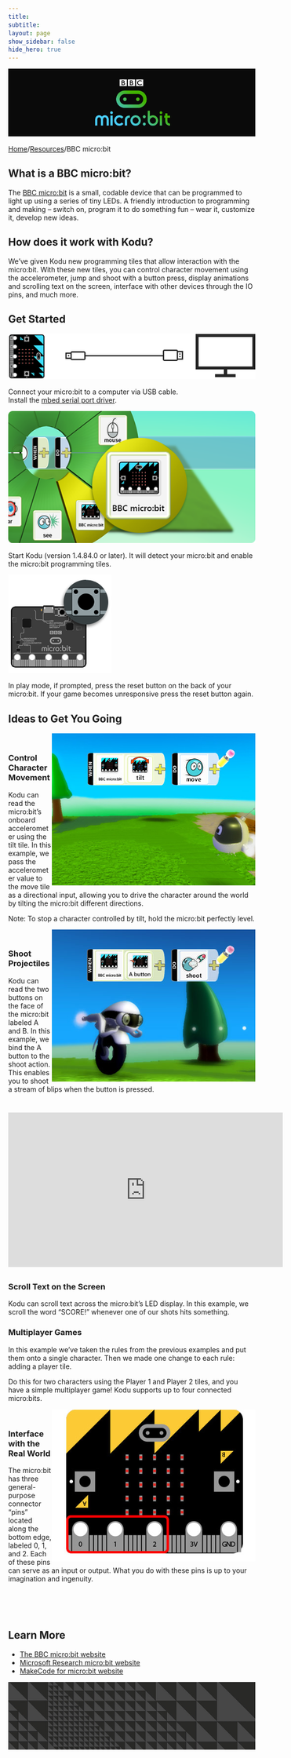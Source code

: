 ```yaml
---
title:
subtitle:
layout: page
show_sidebar: false
hide_hero: true
---
```


![BBC micro:bit](microbit_header.jpg)

[Home](../..)/[Resources](..)/BBC micro:bit

## What is a BBC micro:bit?
The [BBC micro:bit](http://microbit.org/) is a small, codable device that can be programmed to light up using a series of tiny LEDs. A friendly introduction to programming and making – switch on, program it to do something fun – wear it, customize it, develop new ideas.

## How does it work with Kodu?
We’ve given Kodu new programming tiles that allow interaction with the micro:bit. With these new tiles, you can control character movement using the accelerometer, jump and shoot with a button press, display animations and scrolling text on the screen, interface with other devices through the IO pins, and much more.

## Get Started
![Connect](connect_microbit.png)

Connect your micro:bit to a computer via USB cable.<br>
Install the [mbed serial port driver](https://developer.mbed.org/media/downloads/drivers/mbedWinSerial_16466.exe).

![Tiles](microbit_tiles.png)

Start Kodu (version 1.4.84.0 or later). It will detect your micro:bit and enable
the micro:bit programming tiles.

![Reset](reset_microbit.png)

In play mode, if prompted, press the reset button on the back of
your micro:bit. If your game becomes unresponsive press
the reset button again.

## Ideas to Get You Going

<img src="movement.jpg" align="right"/><br>
### Control Character Movement
Kodu can read the micro:bit’s onboard accelerometer using the tilt tile. In this example, we pass the accelerometer value to the move tile as a directional input, allowing you to drive the character around the world by tilting the micro:bit different directions.

Note: To stop a character controlled by tilt, hold the micro:bit perfectly level.

<img src="shoot.jpg" align="right"/><br>
### Shoot Projectiles
Kodu can read the two buttons on the face of the micro:bit labeled A and B. In this example, we bind the A button to the shoot action. This enables you to shoot a stream of blips when the button is pressed.

<div id="kodu" align="right">
  <h1>
    <iframe width="560" height="315" src="https://www.youtube.com/embed/4qwnOglsS3A" frameborder="0" allowfullscreen=""></iframe>
  </h1>
</div>

### Scroll Text on the Screen
Kodu can scroll text across the micro:bit’s LED display. In this example, we scroll the word “SCORE!” whenever one of our shots hits something.

### Multiplayer Games
In this example we’ve taken the rules from the previous examples and put them onto a single character. Then we made one change to each rule: adding a player tile.

Do this for two characters using the Player 1 and Player 2 tiles, and you have a simple multiplayer game! Kodu supports up to four connected micro:bits.

<img src="microbit_interface.jpg" align="right"/><br>
### Interface with the Real World
The micro:bit has three general-purpose connector “pins” located along the bottom edge, labeled 0, 1, and 2. Each of these pins can serve as an input or output. What you do with these pins is up to your imagination and ingenuity.

<br><br><br>
## Learn More
* [The BBC micro:bit website](http://microbit.org/)
* [Microsoft Research micro:bit website](http://research.microsoft.com/microbit)
* [MakeCode for micro:bit website](https://makecode.microbit.org/)

![BBC micro:bit](microbit_footer.jpg)

